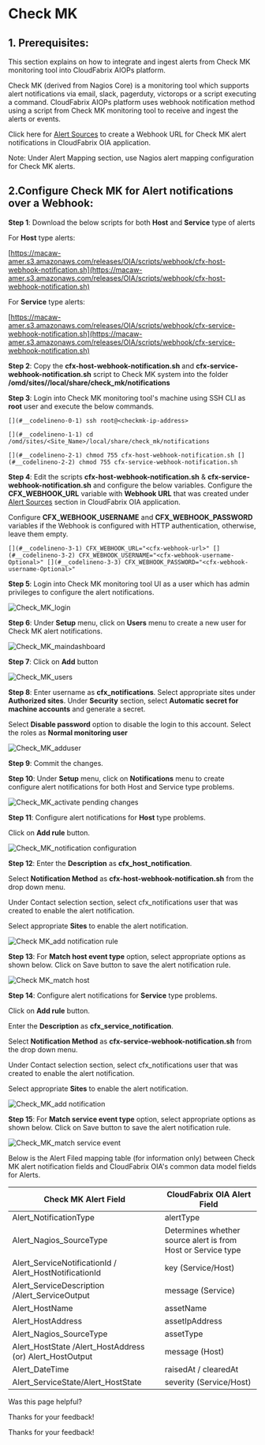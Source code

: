  



Check MK
========

**1\. Prerequisites:**
----------------------

This section explains on how to integrate and ingest alerts from Check MK monitoring tool into CloudFabrix AIOPs platform.

Check MK (derived from Nagios Core) is a monitoring tool which supports alert notifications via email, slack, pagerduty, victorops or a script executing a command. CloudFabrix AIOPs platform uses webhook notification method using a script from Check MK monitoring tool to receive and ingest the alerts or events.

Click here for [Alert Sources](https://oiadocs.cloudfabrix.io/features-guide/alert-watch/alert-sources)
 to create a Webhook URL for Check MK alert notifications in CloudFabrix OIA application.

Note: Under Alert Mapping section, use Nagios alert mapping configuration for Check MK alerts.

**2.Configure Check MK for Alert notifications over a Webhook:**
----------------------------------------------------------------

**Step 1**: Download the below scripts for both **Host** and **Service** type of alerts

For **Host** type alerts:

[https://macaw-amer.s3.amazonaws.com/releases/OIA/scripts/webhook/cfx-host-webhook-notification.sh](https://macaw-amer.s3.amazonaws.com/releases/OIA/scripts/webhook/cfx-host-webhook-notification.sh)

For **Service** type alerts:

[https://macaw-amer.s3.amazonaws.com/releases/OIA/scripts/webhook/cfx-service-webhook-notification.sh](https://macaw-amer.s3.amazonaws.com/releases/OIA/scripts/webhook/cfx-service-webhook-notification.sh)

**Step 2**: Copy the **cfx-host-webhook-notification.sh** and **cfx-service-webhook-notification.sh** script to Check MK system into the folder **/omd/sites//local/share/check\_mk/notifications**

**Step 3**: Login into Check MK monitoring tool's machine using SSH CLI as **root** user and execute the below commands.

`[](#__codelineno-0-1) ssh root@<checkmk-ip-address>`

`[](#__codelineno-1-1) cd /omd/sites/<Site_Name>/local/share/check_mk/notifications`

`[](#__codelineno-2-1) chmod 755 cfx-host-webhook-notification.sh [](#__codelineno-2-2) chmod 755 cfx-service-webhook-notification.sh`

**Step 4**: Edit the scripts **cfx-host-webhook-notification.sh** & **cfx-service-webhook-notification.sh** and configure the below variables. Configure the **CFX\_WEBHOOK\_URL** variable with **Webhook URL** that was created under [Alert Sources](https://oiadocs.cloudfabrix.io/features-guide/alert-watch/alert-sources)
 section in CloudFabrix OIA application.

Configure **CFX\_WEBHOOK\_USERNAME** and **CFX\_WEBHOOK\_PASSWORD** variables if the Webhook is configured with HTTP authentication, otherwise, leave them empty.

`[](#__codelineno-3-1) CFX_WEBHOOK_URL="<cfx-webhook-url>" [](#__codelineno-3-2) CFX_WEBHOOK_USERNAME="<cfx-webhook-username-Optional>" [](#__codelineno-3-3) CFX_WEBHOOK_PASSWORD="<cfx-webhook-username-Optional>"`

**Step 5**: Login into Check MK monitoring tool UI as a user which has admin privileges to configure the alert notifications.

![Check_MK_login](https://bot-docs.cloudfabrix.io/images/rda_integrations/checkmk/checkmk_login.png)

**Step 6**: Under **Setup** menu, click on **Users** menu to create a new user for Check MK alert notifications.

![Check_MK_maindashboard](https://bot-docs.cloudfabrix.io/images/rda_integrations/checkmk/maindashboard.png)

**Step 7**: Click on **Add** button

![Check_MK_users](https://bot-docs.cloudfabrix.io/images/rda_integrations/checkmk/checkmk_users.png)

**Step 8**: Enter username as **cfx\_notifications**. Select appropriate sites under **Authorized sites**. Under **Security** section, select **Automatic secret for machine accounts** and generate a secret.

Select **Disable password** option to disable the login to this account. Select the roles as **Normal monitoring user**

![Check_MK_adduser](https://bot-docs.cloudfabrix.io/images/rda_integrations/checkmk/checkmk_adduser.png)

**Step 9**: Commit the changes.

**Step 10**: Under **Setup** menu, click on **Notifications** menu to create configure alert notifications for both Host and Service type problems.

![Check_MK_activate pending changes](https://bot-docs.cloudfabrix.io/images/rda_integrations/checkmk/activate_pending_changes.png)

**Step 11**: Configure alert notifications for **Host** type problems.

Click on **Add rule** button.

![Check_MK_notification configuration](https://bot-docs.cloudfabrix.io/images/rda_integrations/checkmk/notification_configuration.png)

**Step 12**: Enter the **Description** as **cfx\_host\_notification**.

Select **Notification Method** as **cfx-host-webhook-notification.sh** from the drop down menu.

Under Contact selection section, select cfx\_notifications user that was created to enable the alert notification.

Select appropriate **Sites** to enable the alert notification.

![Check MK_add notification rule](https://bot-docs.cloudfabrix.io/images/rda_integrations/checkmk/add_notification_rule.png)

**Step 13**: For **Match host event type** option, select appropriate options as shown below. Click on Save button to save the alert notification rule.

![Check MK_match host](https://bot-docs.cloudfabrix.io/images/rda_integrations/checkmk/match_host.png)

**Step 14**: Configure alert notifications for **Service** type problems.

Click on **Add rule** button.

Enter the **Description** as **cfx\_service\_notification**.

Select **Notification Method** as **cfx-service-webhook-notification.sh** from the drop down menu.

Under Contact selection section, select cfx\_notifications user that was created to enable the alert notification.

Select appropriate **Sites** to enable the alert notification.

![Check_MK_add notification](https://bot-docs.cloudfabrix.io/images/rda_integrations/checkmk/add_notification.png)

**Step 15**: For **Match service event type** option, select appropriate options as shown below. Click on Save button to save the alert notification rule.

![Check_MK_match service event](https://bot-docs.cloudfabrix.io/images/rda_integrations/checkmk/match_service_event.png)

Below is the Alert Filed mapping table (for information only) between Check MK alert notification fields and CloudFabrix OIA's common data model fields for Alerts.

| Check MK Alert Field | CloudFabrix OIA Alert Field |
| --- | --- |
| Alert\_NotificationType | alertType |
| Alert\_Nagios\_SourceType | Determines whether source alert is from Host or Service type |
| Alert\_ServiceNotificationId / Alert\_HostNotificationId | key (Service/Host) |
| Alert\_ServiceDescription /Alert\_ServiceOutput | message (Service) |
| Alert\_HostName | assetName |
| Alert\_HostAddress | assetIpAddress |
| Alert\_Nagios\_SourceType | assetType |
| Alert\_HostState /Alert\_HostAddress (or) Alert\_HostOutput | message (Host) |
| Alert\_DateTime | raisedAt / clearedAt |
| Alert\_ServiceState/Alert\_HostState | severity (Service/Host) |

Was this page helpful?

Thanks for your feedback!

Thanks for your feedback!